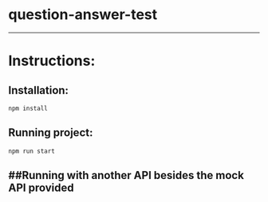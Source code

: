 # question-answer-test
---
# Instructions:
## Installation:
```
npm install
```
## Running project:
```
npm run start
```
##Running with another API besides the mock API provided
---
